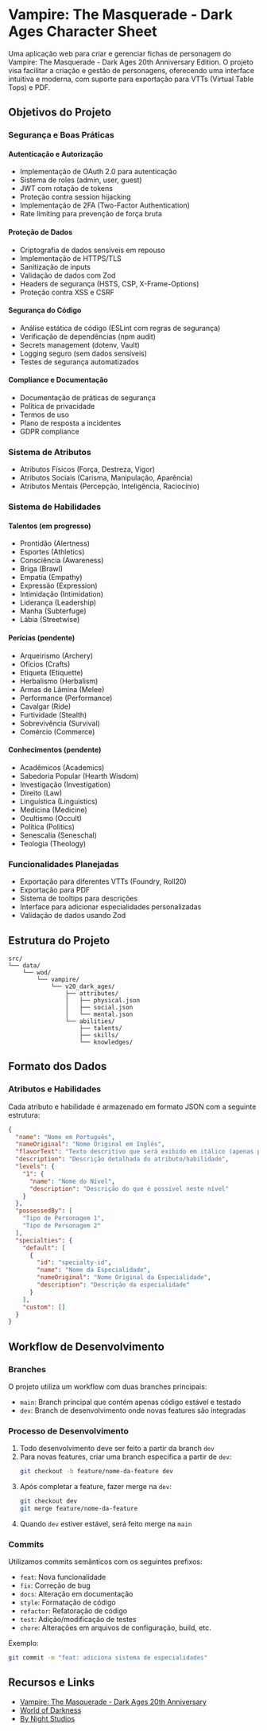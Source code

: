 # Vampire: The Masquerade - Dark Ages Character Sheet

Uma aplicação web para criar e gerenciar fichas de personagem do Vampire: The Masquerade - Dark Ages 20th Anniversary Edition. O projeto visa facilitar a criação e gestão de personagens, oferecendo uma interface intuitiva e moderna, com suporte para exportação para VTTs (Virtual Table Tops) e PDF.

## Objetivos do Projeto

### Segurança e Boas Práticas

#### Autenticação e Autorização
- Implementação de OAuth 2.0 para autenticação
- Sistema de roles (admin, user, guest)
- JWT com rotação de tokens
- Proteção contra session hijacking
- Implementação de 2FA (Two-Factor Authentication)
- Rate limiting para prevenção de força bruta

#### Proteção de Dados
- Criptografia de dados sensíveis em repouso
- Implementação de HTTPS/TLS
- Sanitização de inputs
- Validação de dados com Zod
- Headers de segurança (HSTS, CSP, X-Frame-Options)
- Proteção contra XSS e CSRF

#### Segurança do Código
- Análise estática de código (ESLint com regras de segurança)
- Verificação de dependências (npm audit)
- Secrets management (dotenv, Vault)
- Logging seguro (sem dados sensíveis)
- Testes de segurança automatizados

#### Compliance e Documentação
- Documentação de práticas de segurança
- Política de privacidade
- Termos de uso
- Plano de resposta a incidentes
- GDPR compliance

### Sistema de Atributos 
- Atributos Físicos (Força, Destreza, Vigor)
- Atributos Sociais (Carisma, Manipulação, Aparência)
- Atributos Mentais (Percepção, Inteligência, Raciocínio)

### Sistema de Habilidades 
#### Talentos (em progresso)
- Prontidão (Alertness)
- Esportes (Athletics)
- Consciência (Awareness)
- Briga (Brawl)
- Empatia (Empathy)
- Expressão (Expression)
- Intimidação (Intimidation)
- Liderança (Leadership)
- Manha (Subterfuge)
- Lábia (Streetwise)

#### Perícias (pendente)
- Arqueirismo (Archery)
- Ofícios (Crafts)
- Etiqueta (Etiquette)
- Herbalismo (Herbalism)
- Armas de Lâmina (Melee)
- Performance (Performance)
- Cavalgar (Ride)
- Furtividade (Stealth)
- Sobrevivência (Survival)
- Comércio (Commerce)

#### Conhecimentos (pendente)
- Acadêmicos (Academics)
- Sabedoria Popular (Hearth Wisdom)
- Investigação (Investigation)
- Direito (Law)
- Linguística (Linguistics)
- Medicina (Medicine)
- Ocultismo (Occult)
- Política (Politics)
- Senescalia (Seneschal)
- Teologia (Theology)

### Funcionalidades Planejadas 
- Exportação para diferentes VTTs (Foundry, Roll20)
- Exportação para PDF
- Sistema de tooltips para descrições
- Interface para adicionar especialidades personalizadas
- Validação de dados usando Zod

## Estrutura do Projeto

```
src/
└── data/
    └── wod/
        └── vampire/
            └── v20_dark_ages/
                ├── attributes/
                │   ├── physical.json
                │   ├── social.json
                │   └── mental.json
                └── abilities/
                    ├── talents/
                    ├── skills/
                    └── knowledges/
```

## Formato dos Dados

### Atributos e Habilidades
Cada atributo e habilidade é armazenado em formato JSON com a seguinte estrutura:

```json
{
  "name": "Nome em Português",
  "nameOriginal": "Nome Original em Inglês",
  "flavorText": "Texto descritivo que será exibido em itálico (apenas para habilidades)",
  "description": "Descrição detalhada do atributo/habilidade",
  "levels": {
    "1": {
      "name": "Nome do Nível",
      "description": "Descrição do que é possível neste nível"
    }
  },
  "possessedBy": [
    "Tipo de Personagem 1",
    "Tipo de Personagem 2"
  ],
  "specialties": {
    "default": [
      {
        "id": "specialty-id",
        "name": "Nome da Especialidade",
        "nameOriginal": "Nome Original da Especialidade",
        "description": "Descrição da especialidade"
      }
    ],
    "custom": []
  }
}
```

## Workflow de Desenvolvimento

### Branches

O projeto utiliza um workflow com duas branches principais:

- `main`: Branch principal que contém apenas código estável e testado
- `dev`: Branch de desenvolvimento onde novas features são integradas

### Processo de Desenvolvimento

1. Todo desenvolvimento deve ser feito a partir da branch `dev`
2. Para novas features, criar uma branch específica a partir de `dev`:
   ```bash
   git checkout -b feature/nome-da-feature dev
   ```
3. Após completar a feature, fazer merge na `dev`:
   ```bash
   git checkout dev
   git merge feature/nome-da-feature
   ```
4. Quando `dev` estiver estável, será feito merge na `main`

### Commits

Utilizamos commits semânticos com os seguintes prefixos:
- `feat`: Nova funcionalidade
- `fix`: Correção de bug
- `docs`: Alteração em documentação
- `style`: Formatação de código
- `refactor`: Refatoração de código
- `test`: Adição/modificação de testes
- `chore`: Alterações em arquivos de configuração, build, etc.

Exemplo:
```bash
git commit -m "feat: adiciona sistema de especialidades"
```

## Recursos e Links

- [Vampire: The Masquerade - Dark Ages 20th Anniversary](https://www.worldofdarkness.com/dark-ages)
- [World of Darkness](https://www.worldofdarkness.com/)
- [By Night Studios](https://www.bynightstudios.com/)
